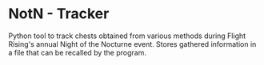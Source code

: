# NotN - Tracker
Python tool to track chests obtained from various methods during Flight Rising's annual Night of the Nocturne event. Stores gathered information in a file that can be recalled by the program.